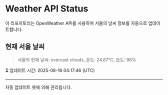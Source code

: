 
# Weather API Status

이 리포지토리는 OpenWeather API를 사용하여 서울의 날씨 정보를 자동으로 업데이트합니다.

## 현재 서울 날씨
> 서울의 현재 날씨: overcast clouds, 온도: 24.87°C, 습도: 98%

⏳ 업데이트 시간: 2025-08-16 04:17:46 (UTC)

---
자동 업데이트 봇에 의해 관리됩니다.

